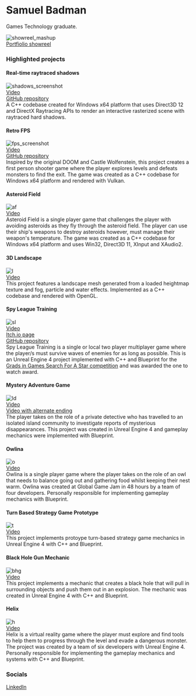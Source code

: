 # Samuel Badman
Games Technology graduate.

![showreel_mashup](https://user-images.githubusercontent.com/72559002/177298693-e6a86dbf-667d-4631-a829-0e76709fd61d.png)  
[Portfiolio showreel](https://www.youtube.com/watch?v=1e-Ch_J7K_M)

### Highlighted projects
#### Real-time raytraced shadows
![shadows_screenshot](https://user-images.githubusercontent.com/72559002/177293251-f14cd0e4-77f5-4fb9-837c-6c2064a4f161.png)  
[Video](https://youtu.be/IxytN35cD3k)  
[GitHub repository](https://github.com/samuelbadman/Raster-raytrace-hybrid-renderer)  
A C++ codebase created for Windows x64 platform that uses Direct3D 12 and DirectX Raytracing APIs to render an interactive rasterized scene with raytraced hard shadows.

#### Retro FPS
![fps_screenshot](https://user-images.githubusercontent.com/72559002/177293014-43fa308e-51ca-43b0-88fa-1a71f15e4c1c.png)  
[Video](https://youtu.be/a-uPv0uRfuM)  
[GitHub repository](https://github.com/samuelbadman/Retro-fps-vulkan)  
Inspired by the original DOOM and Castle Wolfenstein, this project creates a first person shooter game where the player explores levels and defeats monsters to find the exit. The game was created as a C++ codebase for Windows x64 platform and rendered with Vulkan.

#### Asteroid Field
![af](https://user-images.githubusercontent.com/72559002/177335119-80fd182f-1a21-4ddb-b7e4-b2237484990c.png)  
[Video](https://www.youtube.com/watch?v=Goq778xf95g)  
Asteroid Field is a single player game that challenges the player with avoiding asteroids as they fly through the asteroid field. The player can use their ship's weapons to destroy asteroids however, must manage their weapon's temperature.
The game was created as a C++ codebase for Windows x64 platform and uses Win32, Direct3D 11, XInput and XAudio2.

#### 3D Landscape
![l](https://user-images.githubusercontent.com/72559002/177336240-5a11d0f5-6164-4291-9198-e72647d2b2b6.png)  
[Video](https://www.youtube.com/watch?v=kbX84EKYkJE)  
This project features a landscape mesh generated from a loaded heightmap texture and fog, particle and water effects. Implemented as a C++ codebase and rendered with OpenGL.

#### Spy League Training
![sl](https://user-images.githubusercontent.com/72559002/177327838-c441b1c3-d7a3-44c1-bd78-bc2748cf7b27.png)  
[Video](https://www.youtube.com/watch?v=Be0gnIWC0PI)  
[Itch.io page](https://samuelbadman.itch.io/spy-league-training)  
[GitHub repository](https://github.com/samuelbadman/sfas_2021_unreal)  
Spy League Training is a single or local two player multiplayer game where the player/s must survive waves of enemies for as long as possible.
This is an Unreal Engine 4 project implemented with C++ and Blueprint for the [Grads in Games Search For A Star competition](https://gradsingames.com/game-dev-challenges/search-for-a-star/) and was awarded the one to watch award.

#### Mystery Adventure Game
![ld](https://user-images.githubusercontent.com/72559002/177338894-34a6de51-c657-40c6-90c3-dc5cbba7c6a3.png)  
[Video](https://www.youtube.com/watch?v=jlq0oM9qn-s)  
[Video with alternate ending](https://www.youtube.com/watch?v=NUAPWxwwUC8)  
The player takes on the role of a private detective who has travelled to an isolated island community to investigate reports of mysterious disappearances.
This project was created in Unreal Engine 4 and gameplay mechanics were implemented with Blueprint.

#### Owlina
![o](https://user-images.githubusercontent.com/72559002/177332635-086c7e73-9229-4e18-8d5f-9677ee89f9b1.png)  
[Video](https://www.youtube.com/watch?v=gzC-SGv-xO4)  
Owlina is a single player game where the player takes on the role of an owl that needs to balance going out and gathering food whilst keeping their nest warm.
Owlina was created at Global Game Jam in 48 hours by a team of four developers. Personally responsible for implementing gameplay mechanics with Blueprint.

#### Turn Based Strategy Game Prototype
![t](https://user-images.githubusercontent.com/72559002/177332959-f13f84ef-1be8-43ef-a1bc-72261b8d2ad9.png)  
[Video](https://www.youtube.com/watch?v=GAFrrKw6w0I)  
This project implements protoype turn-based strategy game mechanics in Unreal Engine 4 with C++ and Blueprint.

#### Black Hole Gun Mechanic
![bhg](https://user-images.githubusercontent.com/72559002/177332919-37342971-8048-4b59-b6a4-38d232f2e1c5.png)  
[Video](https://www.youtube.com/watch?v=WeeV51qxhM4)  
This project implements a mechanic that creates a black hole that will pull in surrounding objects and push them out in an explosion. The mechanic was created in Unreal Engine 4 with C++ and Blueprint.

#### Helix
![h](https://user-images.githubusercontent.com/72559002/177333039-5076c422-4f82-45f2-a540-ad6347434fc9.png)  
[Video](https://www.youtube.com/watch?v=MwQbkXDdyz8)  
Helix is a virtual reality game where the player must explore and find tools to help them to progress through the level and evade a dangerous monster.
The project was created by a team of six developers with Unreal Engine 4. Personally responsible for implementing the gameplay mechanics and systems with C++ and Blueprint.

### Socials
[LinkedIn](https://www.linkedin.com/in/samuelbadman/)

